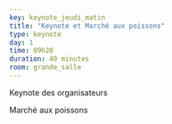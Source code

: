 ```yaml
---
key: keynote_jeudi_matin
title: "Keynote et Marché aux poissons"
type: keynote
day: 1
time: 09h20
duration: 40 minutes
room: grande_salle
---
```


Keynote des organisateurs

Marché aux poissons